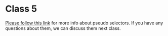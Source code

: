 # Class 5

[Please follow this link](https://www.w3schools.com/css/css_pseudo_classes.asp) for more info about pseudo selectors. If you have any questions about them, we can discuss them next class.
